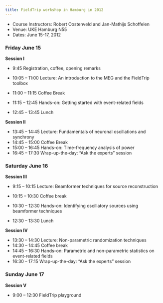 ```yaml
---
title: FieldTrip workshop in Hamburg in 2012
---
```


- Course Instructors: Robert Oostenveld and Jan-Mathijs Schoffelen
- Venue: UKE Hamburg N55
- Dates: June 15-17, 2012

### Friday June 15

**Session I**

- 9:45 Registration, coffee, opening remarks
- 10:05 – 11:00 Lecture: An introduction to the MEG and the FieldTrip toolbox
- 11:00 – 11:15 Coffee Break
- 11:15 – 12:45 Hands-on: Getting started with event-related fields

- 12:45 – 13:45 Lunch

**Session II**

- 13:45 – 14:45 Lecture: Fundamentals of neuronal oscillations and synchrony
- 14:45 – 15:00 Coffee Break
- 15:00 – 16:45 Hands-on: Time-frequency analysis of power
- 16:45 – 17:30 Wrap-up-the-day: “Ask the experts” session

### Saturday June 16

**Session III**

- 9:15 – 10:15 Lecture: Beamformer techniques for source reconstruction
- 10:15 – 10:30 Coffee break
- 10:30 – 12:30 Hands-on: Identifying oscillatory sources using beamformer techniques

- 12:30 – 13:30 Lunch

**Session IV**

- 13:30 – 14:30 Lecture: Non-parametric randomization techniques
- 14:30 – 14:45 Coffee break
- 14:45 – 16:30 Hands-on: Parametric and non-parametric statistics on event-related fields
- 16:30 – 17:15 Wrap-up-the-day: “Ask the experts” session

### Sunday June 17

**Session V**

- 9:00 – 12:30 FieldTrip playground

